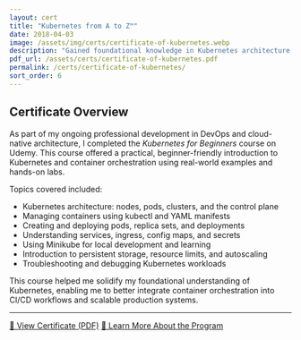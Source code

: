```yaml
---
layout: cert
title: "Kubernetes from A to Z™"
date: 2018-04-03
image: /assets/img/certs/certificate-of-kubernetes.webp
description: "Gained foundational knowledge in Kubernetes architecture, pod management, and container orchestration through hands-on labs and real-world scenarios."
pdf_url: /assets/certs/certificate-of-kubernetes.pdf
permalink: /certs/certificate-of-kubernetes/
sort_order: 6
---
```


## Certificate Overview

As part of my ongoing professional development in DevOps and cloud-native architecture, I completed the *Kubernetes for Beginners* course on Udemy. This course offered a practical, beginner-friendly introduction to Kubernetes and container orchestration using real-world examples and hands-on labs.

Topics covered included:

- Kubernetes architecture: nodes, pods, clusters, and the control plane  
- Managing containers using kubectl and YAML manifests  
- Creating and deploying pods, replica sets, and deployments  
- Understanding services, ingress, config maps, and secrets  
- Using Minikube for local development and learning  
- Introduction to persistent storage, resource limits, and autoscaling  
- Troubleshooting and debugging Kubernetes workloads  

This course helped me solidify my foundational understanding of Kubernetes, enabling me to better integrate container orchestration into CI/CD workflows and scalable production systems.

---

[📄 View Certificate (PDF)](https://www.udemy.com/certificate/UC-31Q1EUZQ/)
[🔗 Learn More About the Program](https://www.udemy.com/course/kubernetes-for-beginners/)  